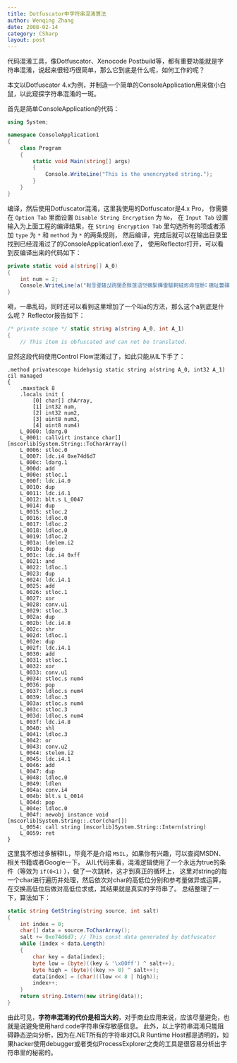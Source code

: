 ```yaml
---
title: Dotfuscator中字符串混淆算法
author: Wenqing Zhang
date: 2008-02-14
category: CSharp
layout: post
---
```


代码混淆工具，像Dotfuscator、Xenocode Postbuild等，都有重要功能就是字符串混淆，说起来很轻巧很简单，那么它到底是什么呢，如何工作的呢？

本文以Dotfuscator 4.x为例，并制造一个简单的ConsoleApplication用来做小白鼠，以此窥探字符串混淆的一斑。

首先是简单ConsoleApplication的代码：
```csharp
using System;

namespace ConsoleApplication1
{
    class Program
    {
        static void Main(string[] args)
        {
            Console.WriteLine("This is the unencrypted string.");
        }
    }
}
```

编译，然后使用Dotfuscator混淆，这里我使用的Dotfuscator是4.x Pro，
你需要在 `Option Tab` 里面设置 `Disable String Encryption` 为 `No`，
在 `Input Tab` 设置输入为上面工程的编译结果，在 `String Encryption Tab` 里勾选所有的项或者添加 `type` 为 `*` 和 `method` 为 `*` 的两条规则，
然后编译，完成后就可以在输出目录里找到已经混淆过了的ConsoleApplication1.exe了，
使用Reflector打开，可以看到反编译出来的代码如下：
```csharp
private static void a(string[] A_0)
{
    int num = 2;
    Console.WriteLine(a("軙듛럝鏟싡跣闥죧黩蓫语탯蟱髳鏵雷駹軻蟽烿瘁愃戅⠇礉砋簍礏簑猓㠕", num));
}
```

嗬，一串乱码，同时还可以看到这里增加了一个叫a的方法，那么这个a到底是什么呢？ Reflector报告如下：
```csharp
/* private scope */ static string a(string A_0, int A_1)
{
    // This item is obfuscated and can not be translated.
```

显然这段代码使用Control Flow混淆过了，如此只能从IL下手了：
```msil
.method privatescope hidebysig static string a(string A_0, int32 A_1) cil managed
{
    .maxstack 8
    .locals init (
        [0] char[] chArray,
        [1] int32 num,
        [2] int32 num2,
        [3] uint8 num3,
        [4] uint8 num4)
    L_0000: ldarg.0 
    L_0001: callvirt instance char[] [mscorlib]System.String::ToCharArray()
    L_0006: stloc.0 
    L_0007: ldc.i4 0xe74d6d7
    L_000c: ldarg.1 
    L_000d: add 
    L_000e: stloc.1 
    L_000f: ldc.i4.0 
    L_0010: dup 
    L_0011: ldc.i4.1 
    L_0012: blt.s L_0047
    L_0014: dup 
    L_0015: stloc.2 
    L_0016: ldloc.0 
    L_0017: ldloc.2 
    L_0018: ldloc.0 
    L_0019: ldloc.2 
    L_001a: ldelem.i2 
    L_001b: dup 
    L_001c: ldc.i4 0xff
    L_0021: and 
    L_0022: ldloc.1 
    L_0023: dup 
    L_0024: ldc.i4.1 
    L_0025: add 
    L_0026: stloc.1 
    L_0027: xor 
    L_0028: conv.u1 
    L_0029: stloc.3 
    L_002a: dup 
    L_002b: ldc.i4.8 
    L_002c: shr 
    L_002d: ldloc.1 
    L_002e: dup 
    L_002f: ldc.i4.1 
    L_0030: add 
    L_0031: stloc.1 
    L_0032: xor 
    L_0033: conv.u1 
    L_0034: stloc.s num4
    L_0036: pop 
    L_0037: ldloc.s num4
    L_0039: ldloc.3 
    L_003a: stloc.s num4
    L_003c: stloc.3 
    L_003d: ldloc.s num4
    L_003f: ldc.i4.8 
    L_0040: shl 
    L_0041: ldloc.3 
    L_0042: or 
    L_0043: conv.u2 
    L_0044: stelem.i2 
    L_0045: ldc.i4.1 
    L_0046: add 
    L_0047: dup 
    L_0048: ldloc.0 
    L_0049: ldlen 
    L_004a: conv.i4 
    L_004b: blt.s L_0014
    L_004d: pop 
    L_004e: ldloc.0 
    L_004f: newobj instance void [mscorlib]System.String::.ctor(char[])
    L_0054: call string [mscorlib]System.String::Intern(string)
    L_0059: ret 
}
```
这里我不想过多解释IL，毕竟不是介绍 `MSIL`，如果你有兴趣，可以查阅MSDN、相关书籍或者Google一下。
从IL代码来看，混淆逻辑使用了一个永远为true的条件（等效为 `if(0<1)` ），做了一次跳转，这才到真正的循环上，
这里对string的每一个char进行遍历并处理，然后依次对char的高低位分别和参考量做异或运算，在交换高低位后做对高低位求或，其结果就是真实的字符串了。
总结整理了一下，算法如下：
```csharp
static string GetString(string source, int salt)
{
    int index = 0;
    char[] data = source.ToCharArray();
    salt += 0xe74d6d7; // This const data generated by dotfuscator
    while (index < data.Length)
    {
        char key = data[index];
        byte low = (byte)((key & '\x00ff') ^ salt++);
        byte high = (byte)((key >> 8) ^ salt++);
        data[index] = (char)((low << 8 | high));
        index++;
    }
    return string.Intern(new string(data));
}
```

由此可见，**字符串混淆的代价是相当大的**，对于商业应用来说，应该尽量避免，也就是说避免使用hard code字符串保存敏感信息。
此外，以上字符串混淆只能阻碍静态逆向分析，因为在.NET所有的字符串对CLR Runtime Host都是透明的，如果hacker使用debugger或者类似ProcessExplorer之类的工具是很容易分析出字符串里的秘密的。
